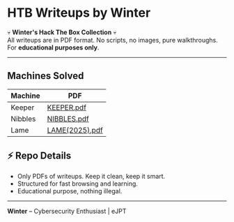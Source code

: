 # HTB Writeups by Winter

💀 **Winter's Hack The Box Collection** 💀  
All writeups are in PDF format. No scripts, no images, pure walkthroughs.  
For **educational purposes only**.

---

## Machines Solved

| Machine  | PDF |
|----------|-----|
| Keeper   | [KEEPER.pdf](PDFs/KEEPER.pdf) | 
| Nibbles  | [NIBBLES.pdf](PDFs/NIBBLES.pdf) | 
| Lame     | [LAME(2025).pdf](PDFs/LAME(2025).pdf) | 

## ⚡ Repo Details

- Only PDFs of writeups. Keep it clean, keep it smart.  
- Structured for fast browsing and learning.  
- Educational purpose, nothing illegal.  

---

**Winter** – Cybersecurity Enthusiast | eJPT 
